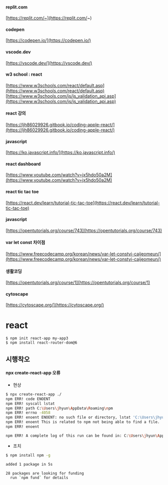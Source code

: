 #### replit.com
[https://replit.com/~](https://replit.com/~)

#### codepen
[https://codepen.io/](https://codepen.io/)

#### vscode.dev
[https://vscode.dev/](https://vscode.dev/)
#### w3 school : react 
[https://www.w3schools.com/react/default.asp](https://www.w3schools.com/react/default.asp)
[https://www.w3schools.com/js/js_validation_api.asp](https://www.w3schools.com/js/js_validation_api.asp)

#### react 강의 
[https://ljh86029926.gitbook.io/coding-apple-react/](https://ljh86029926.gitbook.io/coding-apple-react/)

#### javascript
[https://ko.javascript.info/](https://ko.javascript.info/)

#### react dashboard 
[https://www.youtube.com/watch?v=jx5hdo50a2M](https://www.youtube.com/watch?v=jx5hdo50a2M)

#### react tic tac toe
[https://react.dev/learn/tutorial-tic-tac-toe](https://react.dev/learn/tutorial-tic-tac-toe)

#### javascript
[https://opentutorials.org/course/743](https://opentutorials.org/course/743)

#### var let const 차이점
[https://www.freecodecamp.org/korean/news/var-let-constyi-caijeomeun/](https://www.freecodecamp.org/korean/news/var-let-constyi-caijeomeun/)

#### 생활코딩
[https://opentutorials.org/course/1](https://opentutorials.org/course/1)


#### cytoscape
[https://cytoscape.org/](https://cytoscape.org/)
# react 


```
$ npm init react-app my-app3
$ npm install react-router-dom@6
```
## 시행착오
####  npx create-react-app 오류
* 현상
```sh
$ npx create-react-app ./
npm ERR! code ENOENT
npm ERR! syscall lstat
npm ERR! path C:\Users\jhyun\AppData\Roaming\npm
npm ERR! errno -4058
npm ERR! enoent ENOENT: no such file or directory, lstat 'C:\Users\jhyun\AppData\Roaming\npm'
npm ERR! enoent This is related to npm not being able to find a file.
npm ERR! enoent

npm ERR! A complete log of this run can be found in: C:\Users\jhyun\AppData\Local\npm-cache\_logs\2023-07-29T00_35_44_843Z-debug-0.log
```
* 조치
```sh
$ npm install npm -g

added 1 package in 5s

28 packages are looking for funding
  run `npm fund` for details
```
